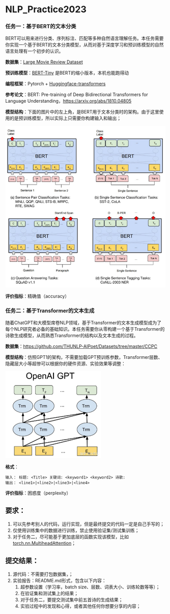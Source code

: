 # NLP_Practice2023

### 任务一：基于BERT的文本分类

BERT可以用来进行分类、序列标注、匹配等多种自然语言理解任务。本任务需要你实现一个基于BERT的文本分类模型，从而对基于深度学习和预训练模型的自然语言处理有一个初步的认识。

**数据集**：[Large Movie Review Dataset](http://ai.stanford.edu/~amaas/data/sentiment/) 

**预训练模型**：[BERT-Tiny](https://huggingface.co/prajjwal1/bert-tiny) 是BERT的缩小版本，本机也能跑得动

**编程框架**：Pytorch + [Huggingface-transformers](https://huggingface.co/docs/transformers/index)

**参考论文**：BERT: Pre-training of Deep Bidirectional Transformers for Language Understanding，https://arxiv.org/abs/1810.04805

**模型结构**：下面的图片中的左上角，是BERT用于文本分类时的架构。由于这里使用的是预训练模型，所以实际上只需要你构建输入和输出；

<img src="BERT.jpg" width="550"> 

**评价指标**：精确值（accuracy）

### 任务二：基于Transformer的文本生成

随着ChatGPT和大模型席卷NLP领域，基于Transformer的文本生成模型成为了每个NLP研究者必备的基础知识。本任务需要你从零构建一个基于Transformer的诗歌生成模型，从而熟悉Transformer的结构以及文本生成的过程。

**数据集**：https://github.com/THUNLP-AIPoet/Datasets/tree/master/CCPC

**模型结构**：仿照GPT1的架构，不需要加载GPT预训练参数，Transformer层数、隐藏层大小等超惨可以根据你的硬件资源、实验效果等调整：

<img src="GPT.png" alt="drawing" width="300"/>

**格式**：

```
输入： 标题: <Title> 关键词: <keyword1> <keyword2> 诗歌: 
输出： <line1>|<line2>|<line3>|<line4> 
````
**评价指标**：困惑度（perplexity）

## 要求：
1. 可以先参考别人的代码，运行实现，但是最终提交的代码一定是自己手写的；
2. 仅使用训练集中的数据进行训练，禁止使用验证集/测试集训练；
3. 对于任务二，尽可能基于更加底层的函数实现该模型，比如[torch.nn.MultiheadAttention](https://pytorch.org/docs/stable/generated/torch.nn.MultiheadAttention.html)；

## 提交结果：
1. 源代码：不需要打包数据集，；
2. 实验报告：README.md形式，包含以下内容：
    1. 超参数设置（学习率，batch size、层数、词表大小、训练轮数等等）；
    2. 在验证集和测试集上的结果；
    3. 对于任务二，要提交测试集中前五首诗的生成结果；
    4. 实验过程中的发现和心得，或者其他任何你想要分享的内容；
